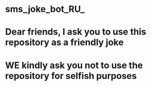 # sms_joke_bot_RU_
# Dear friends, I ask you to use this repository as a friendly joke
# WE kindly ask you not to use the repository for selfish purposes
